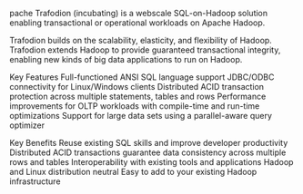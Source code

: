 
pache Trafodion (incubating) is a webscale SQL-on-Hadoop solution enabling transactional or operational workloads on Apache Hadoop.

Trafodion builds on the scalability, elasticity, and flexibility of Hadoop. Trafodion extends Hadoop to provide guaranteed transactional integrity, enabling new kinds of big data applications to run on Hadoop.

Key Features
Full-functioned ANSI SQL language support
JDBC/ODBC connectivity for Linux/Windows clients
Distributed ACID transaction protection across multiple statements, tables and rows
Performance improvements for OLTP workloads with compile-time and run-time optimizations
Support for large data sets using a parallel-aware query optimizer

Key Benefits
Reuse existing SQL skills and improve developer productivity
Distributed ACID transactions guarantee data consistency across multiple rows and tables
Interoperability with existing tools and applications
Hadoop and Linux distribution neutral
Easy to add to your existing Hadoop infrastructure
